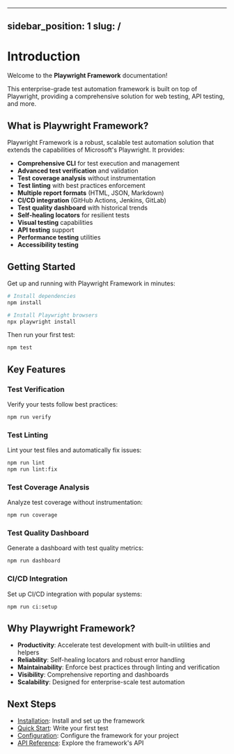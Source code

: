 <!-- Source: /Users/mzahirudeen/playwright-framework-dev/docs/docusaurus/docs/intro.md -->

---
sidebar_position: 1
slug: /
---

# Introduction

Welcome to the **Playwright Framework** documentation!

This enterprise-grade test automation framework is built on top of Playwright, providing a comprehensive solution for web testing, API testing, and more.

## What is Playwright Framework?

Playwright Framework is a robust, scalable test automation solution that extends the capabilities of Microsoft's Playwright. It provides:

- **Comprehensive CLI** for test execution and management
- **Advanced test verification** and validation
- **Test coverage analysis** without instrumentation
- **Test linting** with best practices enforcement
- **Multiple report formats** (HTML, JSON, Markdown)
- **CI/CD integration** (GitHub Actions, Jenkins, GitLab)
- **Test quality dashboard** with historical trends
- **Self-healing locators** for resilient tests
- **Visual testing** capabilities
- **API testing** support
- **Performance testing** utilities
- **Accessibility testing**

## Getting Started

Get up and running with Playwright Framework in minutes:

```bash
# Install dependencies
npm install

# Install Playwright browsers
npx playwright install
```

Then run your first test:

```bash
npm test
```

## Key Features

### Test Verification

Verify your tests follow best practices:

```bash
npm run verify
```

### Test Linting

Lint your test files and automatically fix issues:

```bash
npm run lint
npm run lint:fix
```

### Test Coverage Analysis

Analyze test coverage without instrumentation:

```bash
npm run coverage
```

### Test Quality Dashboard

Generate a dashboard with test quality metrics:

```bash
npm run dashboard
```

### CI/CD Integration

Set up CI/CD integration with popular systems:

```bash
npm run ci:setup
```

## Why Playwright Framework?

- **Productivity**: Accelerate test development with built-in utilities and helpers
- **Reliability**: Self-healing locators and robust error handling
- **Maintainability**: Enforce best practices through linting and verification
- **Visibility**: Comprehensive reporting and dashboards
- **Scalability**: Designed for enterprise-scale test automation

## Next Steps

- [Installation](getting-started/installation): Install and set up the framework
- [Quick Start](getting-started/quick-start): Write your first test
- [Configuration](getting-started/configuration): Configure the framework for your project
- [API Reference](api/cli): Explore the framework's API